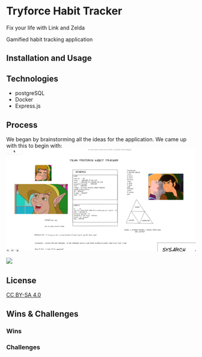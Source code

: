 # Tryforce Habit Tracker
Fix your life with Link and Zelda

Gamified habit tracking application

## Installation and Usage

## Technologies
* postgreSQL
* Docker
* Express.js

## Process
We began by brainstorming all the ideas for the application. We came up with this to begin with:
![](GHimages/beginnings1.png)

![](GHimages/beginnings2.png)

## License
[CC BY-SA 4.0](https://creativecommons.org/licenses/by-sa/4.0/)

## Wins & Challenges
### Wins
### Challenges